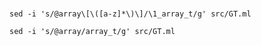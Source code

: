 ###

    sed -i 's/@array\[\([a-z]*\)\]/\1_array_t/g' src/GT.ml

    sed -i 's/@array/array_t/g' src/GT.ml


